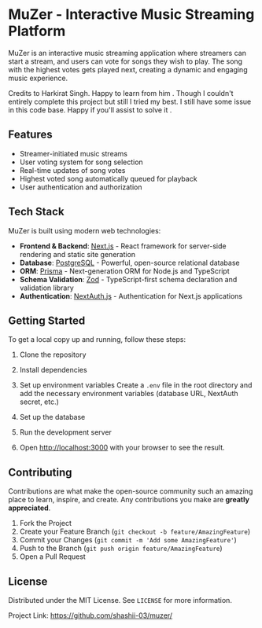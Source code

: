 
# MuZer - Interactive Music Streaming Platform

MuZer is an interactive music streaming application where streamers can start a stream, and users can vote for songs they wish to play. The song with the highest votes gets played next, creating a dynamic and engaging music experience.

Credits to Harkirat Singh. Happy to learn from him . Though I couldn't entirely complete this project but still I tried my best. I still have some issue in this code base. Happy if you'll assist to solve it .


## Features

- Streamer-initiated music streams
- User voting system for song selection
- Real-time updates of song votes
- Highest voted song automatically queued for playback
- User authentication and authorization

## Tech Stack

MuZer is built using modern web technologies:

- **Frontend & Backend**: [Next.js](https://nextjs.org/) - React framework for server-side rendering and static site generation
- **Database**: [PostgreSQL](https://www.postgresql.org/) - Powerful, open-source relational database
- **ORM**: [Prisma](https://www.prisma.io/) - Next-generation ORM for Node.js and TypeScript
- **Schema Validation**: [Zod](https://github.com/colinhacks/zod) - TypeScript-first schema declaration and validation library
- **Authentication**: [NextAuth.js](https://next-auth.js.org/) - Authentication for Next.js applications

## Getting Started

To get a local copy up and running, follow these steps:

1. Clone the repository
2. Install dependencies
3. Set up environment variables
Create a `.env` file in the root directory and add the necessary environment variables (database URL, NextAuth secret, etc.)

4. Set up the database

5. Run the development server

6. Open [http://localhost:3000](http://localhost:3000) with your browser to see the result.

## Contributing

Contributions are what make the open-source community such an amazing place to learn, inspire, and create. Any contributions you make are **greatly appreciated**.

1. Fork the Project
2. Create your Feature Branch (`git checkout -b feature/AmazingFeature`)
3. Commit your Changes (`git commit -m 'Add some AmazingFeature'`)
4. Push to the Branch (`git push origin feature/AmazingFeature`)
5. Open a Pull Request

## License

Distributed under the MIT License. See `LICENSE` for more information.





Project Link: https://github.com/shashii-03/muzer/
